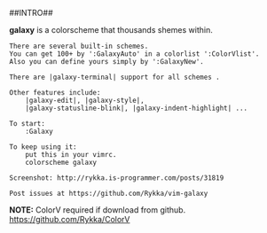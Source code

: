 ##INTRO##

**galaxy** is a colorscheme that thousands shemes within.
    
    There are several built-in schemes.
    You can get 100+ by ':GalaxyAuto' in a colorlist ':ColorVlist'.
    Also you can define yours simply by ':GalaxyNew'.
        
    There are |galaxy-terminal| support for all schemes .

    Other features include: 
        |galaxy-edit|, |galaxy-style|,
        |galaxy-statusline-blink|, |galaxy-indent-highlight| ...

    To start:     
        :Galaxy 

    To keep using it:
        put this in your vimrc.
        colorscheme galaxy

    Screenshot: http://rykka.is-programmer.com/posts/31819

    Post issues at https://github.com/Rykka/vim-galaxy 

**NOTE:**   ColorV required if download from github.
            https://github.com/Rykka/ColorV

